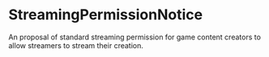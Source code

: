 # StreamingPermissionNotice
An proposal of standard streaming permission for game content creators to allow streamers to stream their creation.
